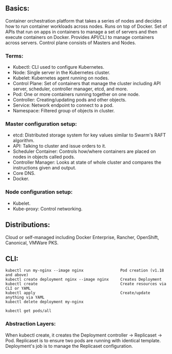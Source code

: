## Basics:
Container orchestration platform that takes a series of nodes and decides how to run container workloads across nodes. Runs on top of Docker. Set of APIs that run on apps in containers to manage a set of servers and then execute containers on Docker. Provides API/CLI to manage containers across servers. Control plane consists of Masters and Nodes.

### Terms:
- Kubectl: CLI used to configure Kubernetes.
- Node: Single server in the Kubernetes cluster.
- Kubelet: Kubernetes agent running on nodes.
- Control Plane: Set of containers that manage the cluster including API server, scheduler, controller manager, etcd, and more.
- Pod: One or more containers running together on one node.
- Controller: Creating/updating pods and other objects.
- Service: Network endpoint to connect to a pod.
- Namespace: Filtered group of objects in cluster. 

### Master configuration setup:
- etcd: Distributed storage system for key values similar to Swarm's RAFT algorithm.
- API: Talking to cluster and issue orders to it.
- Scheduler Container: Controls how/where containers are placed on nodes in objects called pods.
- Controller Manager: Looks at state of whole cluster and compares the instructions given and output.
- Core DNS.
- Docker.

### Node configuration setup:
- Kubelet.
- Kube-proxy: Control networking.

## Distributions:
Cloud or self-managed including Docker Enterprise, Rancher, OpenShift, Canonical, VMWare PKS.

## CLI:
```
kubectl run my-nginx --image nginx                Pod creation (v1.18 and above)
kubectl create deployment nginx --image nginx     Creates Deployment
kubectl create                                    Create resources via CLI or YAML
kubectl apply                                     Create/update anything via YAML
kubectl delete deployment my-nginx

kubectl get pods/all
```

### Abstraction Layers:
When kubectl create, it creates the Deployment controller -> Replicaset -> Pod. Replicaset is to ensure two pods are running with identical template. Deployment's job is to manage the Replicaset configuration.

